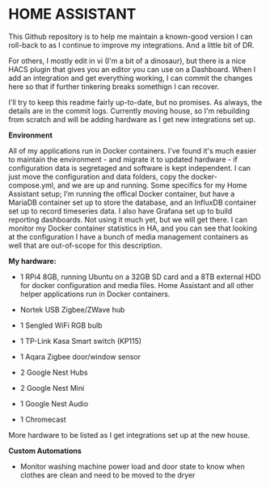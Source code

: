 # HOME ASSISTANT #

This Github repository is to help me maintain a known-good version I can roll-back to as I continue to improve my integrations. And a little bit of DR.

For others, I mostly edit in vi (I'm a bit of a dinosaur), but there is a nice HACS plugin that gives you an editor you can use on a Dashboard. When I add an integration and get everything working, I can commit the changes here so that if further tinkering breaks somethign I can recover.

I'll try to keep this readme fairly up-to-date, but no promises. As always, the details are in the commit logs. Currently moving house, so I'm rebuilding from scratch and will be adding hardware as I get new integrations set up.

**Environment**

All of my applications run in Docker containers. I've found it's much easier to maintain the environment - and migrate it to updated hardware - if configuration data is segretaged and software is kept independent. I can just move the configuration and data folders, copy the docker-compose.yml, and we are up and running. Some specifics for my Home Assistant setup; I'm running the offical Docker container, but have a MariaDB container set up to store the database, and an InfluxDB container set up to record timeseries data. I also have Grafana set up to build reporting dashboards. Not using it much yet, but we will get there. I can monitor my Docker container statistics in HA, and you can see that looking at the configuration I have a bunch of media management containers as well that are out-of-scope for this description.

**My hardware:**
- 1 RPi4 8GB, running Ubuntu on a 32GB SD card and a 8TB external HDD for docker configuration and media files. Home Assistant and all other helper applications run in Docker containers.

- Nortek USB Zigbee/ZWave hub

- 1 Sengled WiFi RGB bulb

- 1 TP-Link Kasa Smart switch (KP115)

- 1 Aqara Zigbee door/window sensor

- 2 Google Nest Hubs

- 2 Google Nest Mini

- 1 Google Nest Audio

- 1 Chromecast

More hardware to be listed as I get integrations set up at the new house.

**Custom Automations**

- Monitor washing machine power load and door state to know when clothes are clean and need to be moved to the dryer
